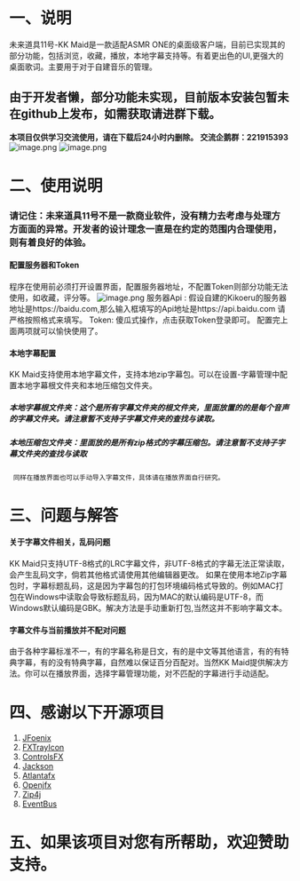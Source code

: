 # 一、说明
未来道具11号-KK Maid是一款适配ASMR ONE的桌面级客户端，目前已实现其的部分功能，包括浏览，收藏，播放，本地字幕支持等。有着更出色的UI,更强大的桌面歌词。主要用于对于自建音乐的管理。
## 由于开发者懒，部分功能未实现，目前版本安装包暂未在github上发布，如需获取请进群下载。
**本项目仅供学习交流使用，请在下载后24小时内删除。**
**交流企鹅群：221915393**
![image.png](https://cdn.nlark.com/yuque/0/2023/png/22760263/1689820288640-9da8ed18-2cd2-434f-abb9-e7679dfa748f.png#averageHue=%23344050&clientId=u0a798f1d-1ba0-4&from=paste&height=930&id=u696cb9d6&originHeight=930&originWidth=1540&originalType=binary&ratio=1&rotation=0&showTitle=false&size=1018509&status=done&style=none&taskId=u71c598f8-fcd3-46f1-95bd-73d62eaa0c7&title=&width=1540)
![image.png](https://cdn.nlark.com/yuque/0/2023/png/22760263/1689820427346-c372a757-99c2-47e2-a5ee-2169668bbce1.png#averageHue=%237f7f74&clientId=u0a798f1d-1ba0-4&from=paste&height=925&id=ubbd45155&originHeight=925&originWidth=1538&originalType=binary&ratio=1&rotation=0&showTitle=false&size=1068493&status=done&style=none&taskId=ud93bab53-2b52-483c-8f20-b2ecb3bb851&title=&width=1538)
# 二、使用说明
### 请记住：未来道具11号不是一款商业软件，没有精力去考虑与处理方方面面的异常。开发者的设计理念一直是在约定的范围内合理使用，则有着良好的体验。
#### 配置服务器和Token
程序在使用前必须打开设置界面，配置服务器地址，不配置Token则部分功能无法使用，如收藏，评分等。
![image.png](https://cdn.nlark.com/yuque/0/2023/png/22760263/1689820505325-5d0d3833-754a-40dc-af4b-9144746b1c09.png#averageHue=%231c1c23&clientId=u0a798f1d-1ba0-4&from=paste&height=213&id=u5f659ad8&originHeight=213&originWidth=1350&originalType=binary&ratio=1&rotation=0&showTitle=false&size=11579&status=done&style=none&taskId=uee16eee5-f31b-4653-8f16-d9ed3ad819d&title=&width=1350)
服务器Api : 假设自建的Kikoeru的服务器地址是https://baidu.com,那么输入框填写的Api地址是https://api.baidu.com   请严格按照格式来填写。
Token: 傻瓜式操作，点击获取Token登录即可。
配置完上面两项就可以愉快使用了。
#### 本地字幕配置
KK Maid支持使用本地字幕文件，支持本地zip字幕包。可以在设置-字幕管理中配置本地字幕根文件夹和本地压缩包文件夹。
##### 本地字幕根文件夹：这个是所有字幕文件夹的根文件夹，里面放置的的是每个音声的字幕文件夹。请注意暂不支持子字幕文件夹的查找与读取。
##### 本地压缩包文件夹：里面放的是所有zip格式的字幕压缩包。请注意暂不支持子字幕文件夹的查找与读取
     同样在播放界面也可以手动导入字幕文件，具体请在播放界面自行研究。
# 三、问题与解答
#### 关于字幕文件相关，乱码问题
KK Maid只支持UTF-8格式的LRC字幕文件，非UTF-8格式的字幕无法正常读取，会产生乱码文字，倘若其他格式请使用其他编辑器更改。
如果在使用本地Zip字幕包时，字幕标题乱码，这是因为字幕包的打包环境编码格式导致的。例如MAC打包在Windows中读取会导致标题乱码，因为MAC的默认编码是UTF-8，而Windows默认编码是GBK。解决方法是手动重新打包,当然这并不影响字幕文本。
#### 字幕文件与当前播放并不配对问题
由于各种字幕标准不一，有的字幕名称是日文，有的是中文等其他语言，有的有特典字幕，有的没有特典字幕，自然难以保证百分百配对。当然KK Maid提供解决方法。你可以在播放界面，选择字幕管理功能，对不匹配的字幕进行手动适配。
# 四、感谢以下开源项目

1. [JFoenix](https://github.com/sshahine/JFoenix)
2. [FXTrayIcon](https://github.com/dustinkredmond/FXTrayIcon)
3. [ControlsFX](https://github.com/controlsfx/controlsfx)
4. [Jackson](https://github.com/FasterXML/jackson)
5. [Atlantafx](https://github.com/mkpaz/atlantafx)
6. [Openjfx](https://openjfx.io/)
7. [Zip4j](https://github.com/srikanth-lingala/zip4j)
8. [EventBus](https://github.com/greenrobot/EventBus)
# 五、如果该项目对您有所帮助，欢迎赞助支持。
